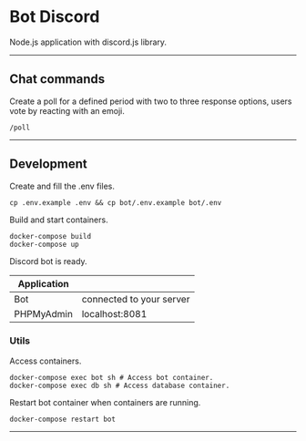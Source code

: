 # Bot Discord
Node.js application with discord.js library.

___

## Chat commands

Create a poll for a defined period with two to three response options, 
users vote by reacting with an emoji.

```text
/poll
```

___

## Development

Create and fill the .env files.

```shell
cp .env.example .env && cp bot/.env.example bot/.env
```

Build and start containers.

```shell
docker-compose build
docker-compose up
```

Discord bot is ready.

| Application |                          |
|-------------|--------------------------|
| Bot         | connected to your server |
| PHPMyAdmin  | localhost:8081           |

### Utils

Access containers.

```shell
docker-compose exec bot sh # Access bot container.
docker-compose exec db sh # Access database container.
```

Restart bot container when containers are running.

```shell
docker-compose restart bot
```

___

